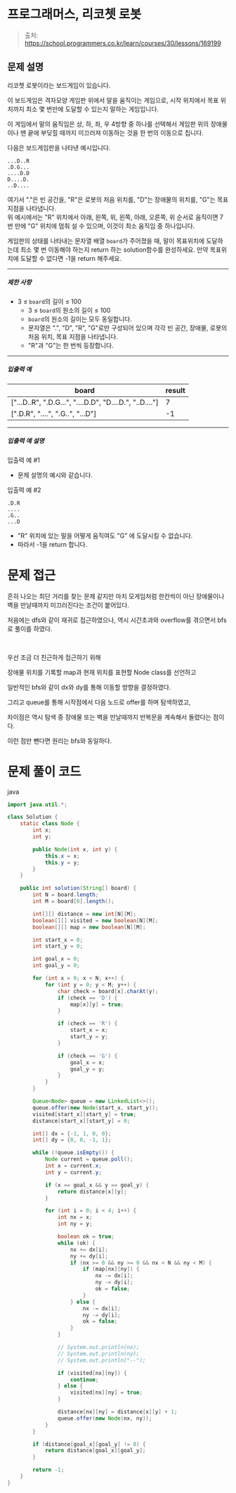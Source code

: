 # 프로그래머스, 리코쳇 로봇

> 출처: https://school.programmers.co.kr/learn/courses/30/lessons/169199

## 문제 설명

리코쳇 로봇이라는 보드게임이 있습니다.

이 보드게임은 격자모양 게임판 위에서 말을 움직이는 게임으로, 시작 위치에서 목표 위치까지 최소 몇 번만에 도달할 수 있는지 말하는 게임입니다.

이 게임에서 말의 움직임은 상, 하, 좌, 우 4방향 중 하나를 선택해서 게임판 위의 장애물이나 맨 끝에 부딪힐 때까지 미끄러져 이동하는 것을 한 번의 이동으로 칩니다.

다음은 보드게임판을 나타낸 예시입니다.

    ...D..R
    .D.G...
    ....D.D
    D....D.
    ..D....

여기서 "."은 빈 공간을, "R"은 로봇의 처음 위치를, "D"는 장애물의 위치를, "G"는 목표지점을 나타냅니다.  
위 예시에서는 "R" 위치에서 아래, 왼쪽, 위, 왼쪽, 아래, 오른쪽, 위 순서로 움직이면 7번 만에 "G" 위치에 멈춰 설 수 있으며, 이것이 최소 움직임 중 하나입니다.

게임판의 상태를 나타내는 문자열 배열 `board`가 주어졌을 때, 말이 목표위치에 도달하는데 최소 몇 번 이동해야 하는지 return 하는 solution함수를 완성하세요. 만약 목표위치에 도달할 수 없다면 -1을 return 해주세요.

---

##### 제한 사항

-   3 ≤ `board`의 길이 ≤ 100
    -   3 ≤ `board`의 원소의 길이 ≤ 100
    -   `board`의 원소의 길이는 모두 동일합니다.
    -   문자열은 ".", "D", "R", "G"로만 구성되어 있으며 각각 빈 공간, 장애물, 로봇의 처음 위치, 목표 지점을 나타냅니다.
    -   "R"과 "G"는 한 번씩 등장합니다.

---

##### 입출력 예

| board                                                     | result |
| --------------------------------------------------------- | ------ |
| \["...D..R", ".D.G...", "....D.D", "D....D.", "..D...."\] | 7      |
| \[".D.R", "....", ".G..", "...D"\]                        | -1     |

---

##### 입출력 예 설명

입출력 예 #1

-   문제 설명의 예시와 같습니다.

입출력 예 #2

    .D.R
    ....
    .G..
    ...D

-   "R" 위치에 있는 말을 어떻게 움직여도 "G" 에 도달시킬 수 없습니다.
-   따라서 -1을 return 합니다.

# 문제 접근

흔히 나오는 최단 거리를 찾는 문제 같지만 마치 모게임처럼 한칸씩이 아닌 장애물이나 벽을 만날때까지 미끄러진다는 조건이 붙어있다.

처음에는 dfs와 같이 재귀로 접근하였으나, 역시 시간초과와 overflow를 겪으면서 bfs로 풀이를 하였다.

<br>

우선 조금 더 친근하게 접근하기 위해

장애물 위치를 기록할 map과 현재 위치를 표현할 Node class를 선언하고

일반적인 bfs와 같이 dx와 dy를 통해 이동할 방향을 결정하였다.

그리고 queue를 통해 시작점에서 다음 노드로 offer를 하며 탐색하였고,

차이점은 역시 탐색 중 장애물 또는 벽을 만날때까지 반복문을 계속해서 돌렸다는 점이다.

이런 점만 뺀다면 원리는 bfs와 동일하다.

# 문제 풀이 코드

java

```java
import java.util.*;

class Solution {
    static class Node {
        int x;
        int y;

        public Node(int x, int y) {
            this.x = x;
            this.y = y;
        }
    }

    public int solution(String[] board) {
        int N = board.length;
        int M = board[0].length();

        int[][] distance = new int[N][M];
        boolean[][] visited = new boolean[N][M];
        boolean[][] map = new boolean[N][M];

        int start_x = 0;
        int start_y = 0;

        int goal_x = 0;
        int goal_y = 0;

        for (int x = 0; x < N; x++) {
            for (int y = 0; y < M; y++) {
                char check = board[x].charAt(y);
                if (check == 'D') {
                    map[x][y] = true;
                }

                if (check == 'R') {
                    start_x = x;
                    start_y = y;
                }

                if (check == 'G') {
                    goal_x = x;
                    goal_y = y;
                }
            }
        }

        Queue<Node> queue = new LinkedList<>();
        queue.offer(new Node(start_x, start_y));
        visited[start_x][start_y] = true;
        distance[start_x][start_y] = 0;

        int[] dx = {-1, 1, 0, 0};
        int[] dy = {0, 0, -1, 1};

        while (!queue.isEmpty()) {
            Node current = queue.poll();
            int x = current.x;
            int y = current.y;

            if (x == goal_x && y == goal_y) {
                return distance[x][y];
            }

            for (int i = 0; i < 4; i++) {
                int nx = x;
                int ny = y;

                boolean ok = true;
                while (ok) {
                    nx += dx[i];
                    ny += dy[i];
                    if (nx >= 0 && ny >= 0 && nx < N && ny < M) {
                        if (map[nx][ny]) {
                            nx -= dx[i];
                            ny -= dy[i];
                            ok = false;
                        }
                    } else {
                        nx -= dx[i];
                        ny -= dy[i];
                        ok = false;
                    }
                }

                // System.out.println(nx);
                // System.out.println(ny);
                // System.out.println("--");

                if (visited[nx][ny]) {
                    continue;
                } else {
                    visited[nx][ny] = true;
                }

                distance[nx][ny] = distance[x][y] + 1;
                queue.offer(new Node(nx, ny));
            }
        }

        if (distance[goal_x][goal_y] != 0) {
            return distance[goal_x][goal_y];
        }

        return -1;
    }
}

```
